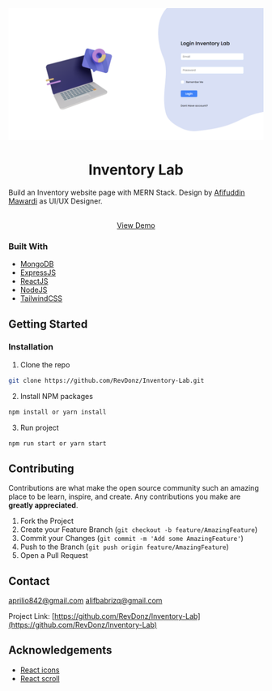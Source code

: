 <p align="center">
  <a href="https://github.com/RevDonz/Inventory-Lab/">
    <img src="src/assets/images/Inventory Lab.png" alt="screenshot">
  </a>

  <h1 align="center">Inventory Lab</h3>
    Build an Inventory website page with MERN Stack. Design by <a href="https://www.instagram.com/afifmawardii/">Afifuddin Mawardi</a> as UI/UX Designer.
<br/ >
  <p align="center">
    <br />
    <a href="https://inventory-lab.netlify.app/">View Demo</a>
  </p>
</p>

### Built With

-   [MongoDB](https://www.mongodb.com/)
-   [ExpressJS](https://expressjs.com/)
-   [ReactJS](https://reactjs.org)
-   [NodeJS](https://nodejs.org/en/)
-   [TailwindCSS](https://tailwindcss.com)

<!-- GETTING STARTED -->

## Getting Started

### Installation

1. Clone the repo

```sh
git clone https://github.com/RevDonz/Inventory-Lab.git
```

2. Install NPM packages

```sh
npm install or yarn install
```

3. Run project

```sh
npm run start or yarn start
```

<!-- CONTRIBUTING -->

## Contributing

Contributions are what make the open source community such an amazing place to be learn, inspire, and create. Any contributions you make are **greatly appreciated**.

1. Fork the Project
2. Create your Feature Branch (`git checkout -b feature/AmazingFeature`)
3. Commit your Changes (`git commit -m 'Add some AmazingFeature'`)
4. Push to the Branch (`git push origin feature/AmazingFeature`)
5. Open a Pull Request

<!-- CONTACT -->

## Contact

aprilio842@gmail.com
alifbabrizq@gmail.com

Project Link: [https://github.com/RevDonz/Inventory-Lab](https://github.com/RevDonz/Inventory-Lab)

<!-- ACKNOWLEDGEMENTS -->

## Acknowledgements

-   [React icons](https://react-icons.github.io/react-icons)
-   [React scroll](https://www.npmjs.com/package/react-scroll)

